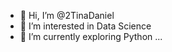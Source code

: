 - 👋 Hi, I’m @2TinaDaniel
- 👀 I’m interested in Data Science
- 🌱 I’m currently exploring Python ...
  
<!---
2TinaDaniel/2TinaDaniel is a ✨ special ✨ repository because its `README.md` (this file) appears on your GitHub profile.
You can click the Preview link to take a look at your changes.
--->
